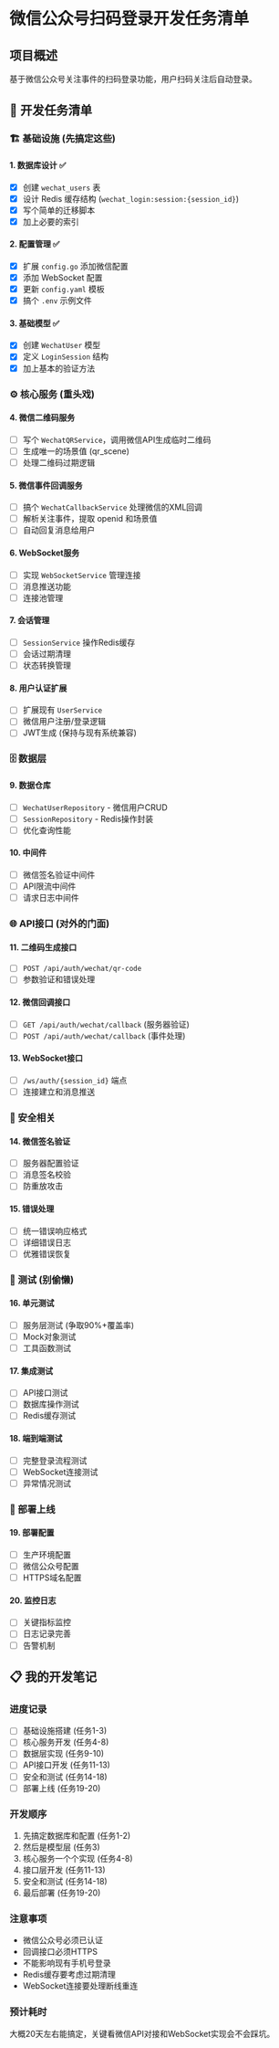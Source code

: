# 微信公众号扫码登录开发任务清单

## 项目概述
基于微信公众号关注事件的扫码登录功能，用户扫码关注后自动登录。

## 📝 开发任务清单

### 🏗️ 基础设施 (先搞定这些)

#### 1. 数据库设计 ✅
- [x] 创建 `wechat_users` 表
- [x] 设计 Redis 缓存结构 (`wechat_login:session:{session_id}`)
- [x] 写个简单的迁移脚本
- [x] 加上必要的索引

#### 2. 配置管理 ✅
- [x] 扩展 `config.go` 添加微信配置
- [x] 添加 WebSocket 配置
- [x] 更新 `config.yaml` 模板
- [x] 搞个 `.env` 示例文件

#### 3. 基础模型 ✅
- [x] 创建 `WechatUser` 模型
- [x] 定义 `LoginSession` 结构
- [x] 加上基本的验证方法

### ⚙️ 核心服务 (重头戏)

#### 4. 微信二维码服务
- [ ] 写个 `WechatQRService`，调用微信API生成临时二维码
- [ ] 生成唯一的场景值 (qr_scene)
- [ ] 处理二维码过期逻辑

#### 5. 微信事件回调服务
- [ ] 搞个 `WechatCallbackService` 处理微信的XML回调
- [ ] 解析关注事件，提取 openid 和场景值
- [ ] 自动回复消息给用户

#### 6. WebSocket服务
- [ ] 实现 `WebSocketService` 管理连接
- [ ] 消息推送功能
- [ ] 连接池管理

#### 7. 会话管理
- [ ] `SessionService` 操作Redis缓存
- [ ] 会话过期清理
- [ ] 状态转换管理

#### 8. 用户认证扩展
- [ ] 扩展现有 `UserService`
- [ ] 微信用户注册/登录逻辑
- [ ] JWT生成 (保持与现有系统兼容)

### 🗄️ 数据层

#### 9. 数据仓库
- [ ] `WechatUserRepository` - 微信用户CRUD
- [ ] `SessionRepository` - Redis操作封装
- [ ] 优化查询性能

#### 10. 中间件
- [ ] 微信签名验证中间件
- [ ] API限流中间件
- [ ] 请求日志中间件

### 🌐 API接口 (对外的门面)

#### 11. 二维码生成接口
- [ ] `POST /api/auth/wechat/qr-code`
- [ ] 参数验证和错误处理

#### 12. 微信回调接口
- [ ] `GET /api/auth/wechat/callback` (服务器验证)
- [ ] `POST /api/auth/wechat/callback` (事件处理)

#### 13. WebSocket接口
- [ ] `/ws/auth/{session_id}` 端点
- [ ] 连接建立和消息推送

### 🔐 安全相关

#### 14. 微信签名验证
- [ ] 服务器配置验证
- [ ] 消息签名校验
- [ ] 防重放攻击

#### 15. 错误处理
- [ ] 统一错误响应格式
- [ ] 详细错误日志
- [ ] 优雅错误恢复

### 🧪 测试 (别偷懒)

#### 16. 单元测试
- [ ] 服务层测试 (争取90%+覆盖率)
- [ ] Mock对象测试
- [ ] 工具函数测试

#### 17. 集成测试
- [ ] API接口测试
- [ ] 数据库操作测试
- [ ] Redis缓存测试

#### 18. 端到端测试
- [ ] 完整登录流程测试
- [ ] WebSocket连接测试
- [ ] 异常情况测试

### 🚀 部署上线

#### 19. 部署配置
- [ ] 生产环境配置
- [ ] 微信公众号配置
- [ ] HTTPS域名配置

#### 20. 监控日志
- [ ] 关键指标监控
- [ ] 日志记录完善
- [ ] 告警机制

## 📋 我的开发笔记

### 进度记录
- [ ] 基础设施搭建 (任务1-3)
- [ ] 核心服务开发 (任务4-8) 
- [ ] 数据层实现 (任务9-10)
- [ ] API接口开发 (任务11-13)
- [ ] 安全和测试 (任务14-18)
- [ ] 部署上线 (任务19-20)

### 开发顺序
1. 先搞定数据库和配置 (任务1-2)
2. 然后是模型层 (任务3)
3. 核心服务一个个实现 (任务4-8)
4. 接口层开发 (任务11-13)
5. 安全和测试 (任务14-18)
6. 最后部署 (任务19-20)

### 注意事项
- 微信公众号必须已认证
- 回调接口必须HTTPS
- 不能影响现有手机号登录
- Redis缓存要考虑过期清理
- WebSocket连接要处理断线重连

### 预计耗时
大概20天左右能搞定，关键看微信API对接和WebSocket实现会不会踩坑。
